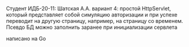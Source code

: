 Студент ИДБ-20-11: Шатская А.А.
вариант 4: простой HttpServlet, который представляет собой симуляцию авторизации и при успехе переводит на другую страницу, например, на страницу со временем. Псевдо БД можно заполнить заранее при инициализации сервлета

написано на Go
